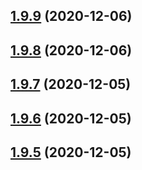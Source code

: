 ## [1.9.9](https://github.com/dds/aoc2020/compare/v1.9.8...v1.9.9) (2020-12-06)



## [1.9.8](https://github.com/dds/aoc2020/compare/v1.9.7...v1.9.8) (2020-12-06)



## [1.9.7](https://github.com/dds/aoc2020/compare/v1.9.6...v1.9.7) (2020-12-05)



## [1.9.6](https://github.com/dds/aoc2020/compare/v1.9.5...v1.9.6) (2020-12-05)



## [1.9.5](https://github.com/dds/aoc2020/compare/v1.9.4...v1.9.5) (2020-12-05)




